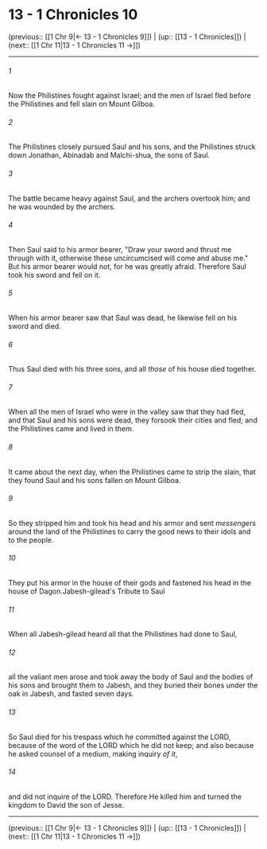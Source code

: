 # 13 - 1 Chronicles 10

(previous:: [[1 Chr 9|← 13 - 1 Chronicles 9]]) | (up:: [[13 - 1 Chronicles]]) | (next:: [[1 Chr 11|13 - 1 Chronicles 11 →]])

***


###### 1 
Now the Philistines fought against Israel; and the men of Israel fled before the Philistines and fell slain on Mount Gilboa. 

###### 2 
The Philistines closely pursued Saul and his sons, and the Philistines struck down Jonathan, Abinadab and Malchi-shua, the sons of Saul. 

###### 3 
The battle became heavy against Saul, and the archers overtook him; and he was wounded by the archers. 

###### 4 
Then Saul said to his armor bearer, "Draw your sword and thrust me through with it, otherwise these uncircumcised will come and abuse me." But his armor bearer would not, for he was greatly afraid. Therefore Saul took his sword and fell on it. 

###### 5 
When his armor bearer saw that Saul was dead, he likewise fell on his sword and died. 

###### 6 
Thus Saul died with his three sons, and all _those_ of his house died together. 

###### 7 
When all the men of Israel who were in the valley saw that they had fled, and that Saul and his sons were dead, they forsook their cities and fled; and the Philistines came and lived in them. 

###### 8 
It came about the next day, when the Philistines came to strip the slain, that they found Saul and his sons fallen on Mount Gilboa. 

###### 9 
So they stripped him and took his head and his armor and sent _messengers_ around the land of the Philistines to carry the good news to their idols and to the people. 

###### 10 
They put his armor in the house of their gods and fastened his head in the house of Dagon.Jabesh-gilead's Tribute to Saul 

###### 11 
When all Jabesh-gilead heard all that the Philistines had done to Saul, 

###### 12 
all the valiant men arose and took away the body of Saul and the bodies of his sons and brought them to Jabesh, and they buried their bones under the oak in Jabesh, and fasted seven days. 

###### 13 
So Saul died for his trespass which he committed against the LORD, because of the word of the LORD which he did not keep; and also because he asked counsel of a medium, making inquiry _of it_, 

###### 14 
and did not inquire of the LORD. Therefore He killed him and turned the kingdom to David the son of Jesse.

***

(previous:: [[1 Chr 9|← 13 - 1 Chronicles 9]]) | (up:: [[13 - 1 Chronicles]]) | (next:: [[1 Chr 11|13 - 1 Chronicles 11 →]])
